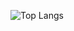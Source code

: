 ![Top Langs](https://github-readme-stats.vercel.app/api/top-langs/?username=jakeslye&layout=compact)
